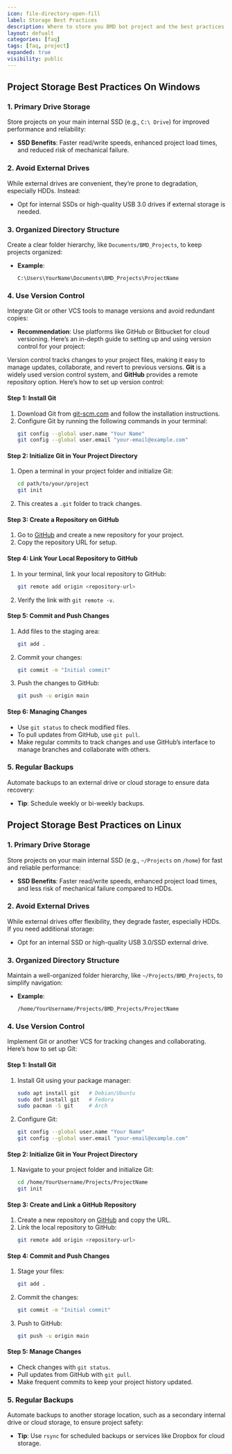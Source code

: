 ```yaml
---
icon: file-directory-open-fill
label: Storage Best Practices
description: Where to store you BMD bot project and the best practices
layout: defualt
categories: [faq]
tags: [faq, project]
expanded: true
visibility: public
---
```


## Project Storage Best Practices On Windows

### 1. Primary Drive Storage

Store projects on your main internal SSD (e.g., `C:\ Drive`) for improved performance and reliability:
- **SSD Benefits**: Faster read/write speeds, enhanced project load times, and reduced risk of mechanical failure.

### 2. Avoid External Drives

While external drives are convenient, they’re prone to degradation, especially HDDs. Instead:
- Opt for internal SSDs or high-quality USB 3.0 drives if external storage is needed.

### 3. Organized Directory Structure

Create a clear folder hierarchy, like `Documents/BMD_Projects`, to keep projects organized:
- **Example**:
  ```plaintext
  C:\Users\YourName\Documents\BMD_Projects\ProjectName
  ```

### 4. Use Version Control

Integrate Git or other VCS tools to manage versions and avoid redundant copies:
- **Recommendation**: Use platforms like GitHub or Bitbucket for cloud versioning.
Here’s an in-depth guide to setting up and using version control for your project:

Version control tracks changes to your project files, making it easy to manage updates, collaborate, and revert to previous versions. **Git** is a widely used version control system, and **GitHub** provides a remote repository option. Here’s how to set up version control:

#### Step 1: Install Git
1. Download Git from [git-scm.com](https://git-scm.com/) and follow the installation instructions.
2. Configure Git by running the following commands in your terminal:
    ```bash
    git config --global user.name "Your Name"
    git config --global user.email "your-email@example.com"
    ```

#### Step 2: Initialize Git in Your Project Directory
1. Open a terminal in your project folder and initialize Git:
    ```bash
    cd path/to/your/project
    git init
    ```
2. This creates a `.git` folder to track changes.

#### Step 3: Create a Repository on GitHub
1. Go to [GitHub](https://github.com/) and create a new repository for your project.
2. Copy the repository URL for setup.

#### Step 4: Link Your Local Repository to GitHub
1. In your terminal, link your local repository to GitHub:
    ```bash
    git remote add origin <repository-url>
    ```
2. Verify the link with `git remote -v`.

#### Step 5: Commit and Push Changes
1. Add files to the staging area:
    ```bash
    git add .
    ```
2. Commit your changes:
    ```bash
    git commit -m "Initial commit"
    ```
3. Push the changes to GitHub:
    ```bash
    git push -u origin main
    ```

#### Step 6: Managing Changes
- Use `git status` to check modified files.
- To pull updates from GitHub, use `git pull`.
- Make regular commits to track changes and use GitHub’s interface to manage branches and collaborate with others.

### 5. Regular Backups

Automate backups to an external drive or cloud storage to ensure data recovery:
- **Tip**: Schedule weekly or bi-weekly backups.






## Project Storage Best Practices on Linux

### 1. Primary Drive Storage

Store projects on your main internal SSD (e.g., `~/Projects` on `/home`) for fast and reliable performance:
- **SSD Benefits**: Faster read/write speeds, enhanced project load times, and less risk of mechanical failure compared to HDDs.

### 2. Avoid External Drives

While external drives offer flexibility, they degrade faster, especially HDDs. If you need additional storage:
- Opt for an internal SSD or high-quality USB 3.0/SSD external drive.

### 3. Organized Directory Structure

Maintain a well-organized folder hierarchy, like `~/Projects/BMD_Projects`, to simplify navigation:
- **Example**:
  ```plaintext
  /home/YourUsername/Projects/BMD_Projects/ProjectName
  ```

### 4. Use Version Control

Implement Git or another VCS for tracking changes and collaborating. Here’s how to set up Git:

#### Step 1: Install Git
1. Install Git using your package manager:
    ```bash
    sudo apt install git   # Debian/Ubuntu
    sudo dnf install git   # Fedora
    sudo pacman -S git     # Arch
    ```
2. Configure Git:
    ```bash
    git config --global user.name "Your Name"
    git config --global user.email "your-email@example.com"
    ```

#### Step 2: Initialize Git in Your Project Directory
1. Navigate to your project folder and initialize Git:
    ```bash
    cd /home/YourUsername/Projects/ProjectName
    git init
    ```

#### Step 3: Create and Link a GitHub Repository
1. Create a new repository on [GitHub](https://github.com/) and copy the URL.
2. Link the local repository to GitHub:
    ```bash
    git remote add origin <repository-url>
    ```

#### Step 4: Commit and Push Changes
1. Stage your files:
    ```bash
    git add .
    ```
2. Commit the changes:
    ```bash
    git commit -m "Initial commit"
    ```
3. Push to GitHub:
    ```bash
    git push -u origin main
    ```

#### Step 5: Manage Changes
- Check changes with `git status`.
- Pull updates from GitHub with `git pull`.
- Make frequent commits to keep your project history updated.

### 5. Regular Backups

Automate backups to another storage location, such as a secondary internal drive or cloud storage, to ensure project safety:
- **Tip**: Use `rsync` for scheduled backups or services like Dropbox for cloud storage.